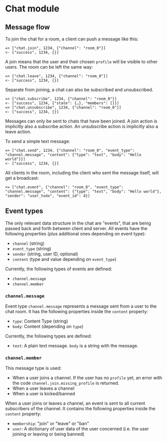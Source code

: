 # Chat module

## Message flow

To join the chat for a room, a client can push a message like this:

    => ["chat.join", 1234, {"channel": "room_0"}]
    <- ["success", 1234, {}]

A join means that the user and their chosen `profile` will be visible to other users.
The room can be left the same way:

    => ["chat.leave", 1234, {"channel": "room_0"}]
    <- ["success", 1234, {}]

Separate from joining, a chat can also be subscribed and unsubscribed.

    => ["chat.subscribe", 1234, {"channel": "room_0"}]
    <- ["success", 1234, {"state": {…}, "members": []}]
    => ["chat.unsubscribe", 1234, {"channel": "room_0"}]
    <- ["success", 1234, {}]

Messages can only be sent to chats that have been joined. A join action is implicitly also a subscribe action. An
unsubscribe action is implicitly also a leave action.

To send a simple text message:

    => ["chat.send", 1234, {"channel": "room_0", "event_type": "channel.message", "content": {"type": "text", "body": "Hello world"}}]
    <- ["success", 1234, {}]

All clients in the room, including the client who sent the message itself, will get a broadcast:

    <= ["chat.event", {"channel": "room_0", "event_type": "channel.message", "content": {"type": "text", "body": "Hello world"}, "sender": "user_todo", "event_id": 4}]

## Event types

The only relevant data structure in the chat are "events", that are being passed back and forth between client and
server. All events have the following properties (plus additional ones depending on event type):

* ``channel`` (string)
* ``event_type`` (string)
* ``sender`` (string, user ID, optional)
* ``content`` (type and value depending on ``event_type``)

Currently, the following types of events are defined:

- ``channel.message``
- ``channel.member``


### ``channel.message``

Event type ``channel.message`` represents a message sent from a user to the chat room. It has the following properties
inside the ``content`` property:

* ``type``: Content Type (string)
* ``body``: Content (depending on ``type``)

Currently, the following types are defined:

* ``text``: A plain text message. ``body`` is a string with the message.

### ``channel.member``

This message type is used:

- When a user joins a channel.
  If the user has no ``profile`` yet, an error with the code ``channel.join.missing_profile`` is returned.
- When a user leaves a channel
- When a user is kicked/banned

When a user joins or leaves a channel, an event is sent to all current subscribers of the channel. It contains the
following properties inside the ``content`` property:

- ``membership``: "join" or "leave" or "ban"
- ``user``: A dictionary of user data of the user concerned (i.e. the user joining or leaving or being banned)
